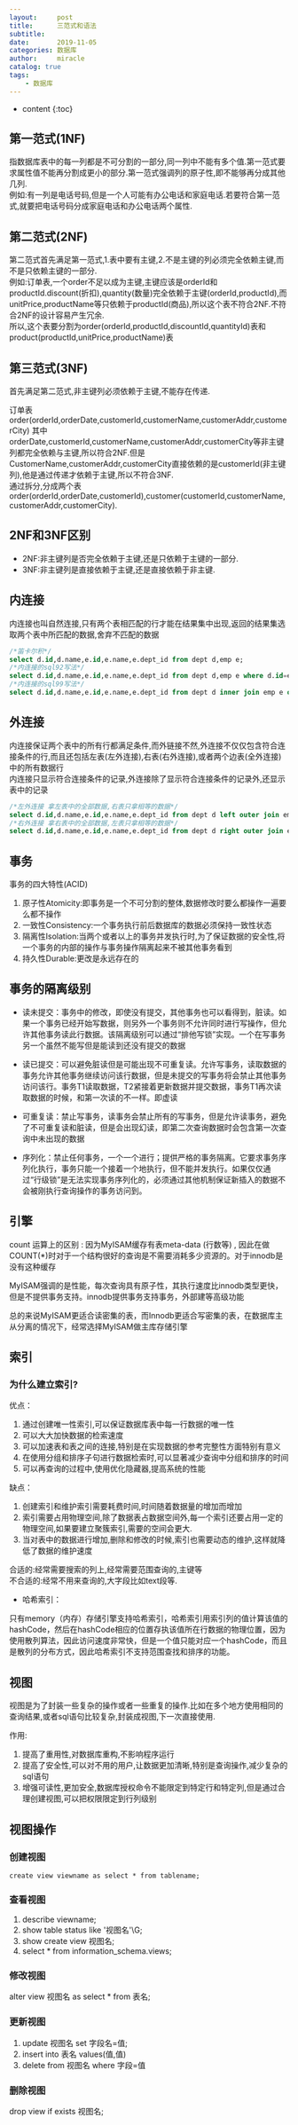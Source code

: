 ```yaml
---
layout:     post
title:      三范式和语法
subtitle:   
date:       2019-11-05
categories: 数据库
author:     miracle
catalog: true
tags:
    - 数据库
---
```


* content
{:toc}

## 第一范式(1NF)

指数据库表中的每一列都是不可分割的一部分,同一列中不能有多个值.第一范式要求属性值不能再分割成更小的部分.第一范式强调列的原子性,即不能够再分成其他几列.  
例如:有一列是电话号码,但是一个人可能有办公电话和家庭电话.若要符合第一范式,就要把电话号码分成家庭电话和办公电话两个属性.

## 第二范式(2NF)

第二范式首先满足第一范式,1.表中要有主键,2.不是主键的列必须完全依赖主键,而不是只依赖主键的一部分.  
例如:订单表,一个order不足以成为主键,主键应该是orderId和productId.discount(折扣),quantity(数量)完全依赖于主键(orderId,productId),而unitPrice,productName等只依赖于productId(商品),所以这个表不符合2NF.不符合2NF的设计容易产生冗余.  
所以,这个表要分割为order(orderId,productId,discountId,quantityId)表和product(productId,unitPrice,productName)表

## 第三范式(3NF)

首先满足第二范式,非主键列必须依赖于主键,不能存在传递.

订单表order(orderId,orderDate,customerId,customerName,customerAddr,customerCity)
其中orderDate,customerId,customerName,customerAddr,customerCity等非主键列都完全依赖与主键,所以符合2NF.但是CustomerName,customerAddr,customerCity直接依赖的是customerId(非主键列),他是通过传递才依赖于主键,所以不符合3NF.  
通过拆分,分成两个表order(orderId,orderDate,customerId),customer(customerId,customerName,customerAddr,customerCity).

## 2NF和3NF区别

* 2NF:非主键列是否完全依赖于主键,还是只依赖于主键的一部分.
* 3NF:非主键列是直接依赖于主键,还是直接依赖于非主键.

## 内连接

内连接也叫自然连接,只有两个表相匹配的行才能在结果集中出现,返回的结果集选取两个表中所匹配的数据,舍弃不匹配的数据  

```sql
/*笛卡尔积*/
select d.id,d.name,e.id,e.name,e.dept_id from dept d,emp e;
/*内连接的sql92写法*/
select d.id,d.name,e.id,e.name,e.dept_id from dept d,emp e where d.id=e.dept_id;
/*内连接的sql99写法*/
select d.id,d.name,e.id,e.name,e.dept_id from dept d inner join emp e on d.id=e.dept_id;
```

## 外连接

内连接保证两个表中的所有行都满足条件,而外链接不然,外连接不仅仅包含符合连接条件的行,而且还包括左表(左外连接),右表(右外连接),或者两个边表(全外连接)中的所有数据行   
内连接只显示符合连接条件的记录,外连接除了显示符合连接条件的记录外,还显示表中的记录

```sql
/*左外连接 拿左表中的全部数据,右表只拿相等的数据*/
select d.id,d.name,e.id,e.name,e.dept_id from dept d left outer join emp e on d.id=e.dept_id;
/*右外连接 拿右表中的全部数据,左表只拿相等的数据*/
select d.id,d.name,e.id,e.name,e.dept_id from dept d right outer join emp e on d.id=e.dept_id;

```


## 事务

事务的四大特性(ACID)

1. 原子性Atomicity:即事务是一个不可分割的整体,数据修改时要么都操作一遍要么都不操作
2. 一致性Consistency:一个事务执行前后数据库的数据必须保持一致性状态
3. 隔离性Isolation:当两个或者以上的事务并发执行时,为了保证数据的安全性,将一个事务的内部的操作与事务操作隔离起来不被其他事务看到
4. 持久性Durable:更改是永远存在的

## 事务的隔离级别

* 读未提交：事务中的修改，即使没有提交，其他事务也可以看得到，脏读。如果一个事务已经开始写数据，则另外一个事务则不允许同时进行写操作，但允许其他事务读此行数据。该隔离级别可以通过“排他写锁”实现。一个在写事务另一个虽然不能写但是能读到还没有提交的数据

* 读已提交：可以避免脏读但是可能出现不可重复读。允许写事务，读取数据的事务允许其他事务继续访问该行数据，但是未提交的写事务将会禁止其他事务访问该行。事务T1读取数据，T2紧接着更新数据并提交数据，事务T1再次读取数据的时候，和第一次读的不一样。即虚读

* 可重复读：禁止写事务，读事务会禁止所有的写事务，但是允许读事务，避免了不可重复读和脏读，但是会出现幻读，即第二次查询数据时会包含第一次查询中未出现的数据

* 序列化：禁止任何事务，一个一个进行；提供严格的事务隔离。它要求事务序列化执行，事务只能一个接着一个地执行，但不能并发执行。如果仅仅通过“行级锁”是无法实现事务序列化的，必须通过其他机制保证新插入的数据不会被刚执行查询操作的事务访问到。

## 引擎

count 运算上的区别 : 因为MyISAM缓存有表meta-data (行数等) , 因此在做COUNT(*)时对于一个结构很好的查询是不需要消耗多少资源的。对于innodb是没有这种缓存  

MyISAM强调的是性能，每次查询具有原子性，其执行速度比innodb类型更快，但是不提供事务支持。innodb提供事务支持事务，外部建等高级功能  

总的来说MyISAM更适合读密集的表，而Innodb更适合写密集的表，在数据库主从分离的情况下，经常选择MyISAM做主库存储引擎  

## 索引

### 为什么建立索引?

优点： 
1. 通过创建唯一性索引,可以保证数据库表中每一行数据的唯一性
2. 可以大大加快数据的检索速度
3. 可以加速表和表之间的连接,特别是在实现数据的参考完整性方面特别有意义
4. 在使用分组和排序子句进行数据检索时,可以显著减少查询中分组和排序的时间
5. 可以再查询的过程中,使用优化隐藏器,提高系统的性能

缺点： 
1. 创建索引和维护索引需要耗费时间,时间随着数据量的增加而增加
2. 索引需要占用物理空间,除了数据表占数据空间外,每一个索引还要占用一定的物理空间,如果要建立聚簇索引,需要的空间会更大.
3. 当对表中的数据进行增加,删除和修改的时候,索引也需要动态的维护,这样就降低了数据的维护速度

合适的:经常需要搜索的列上,经常需要范围查询的,主键等  
不合适的:经常不用来查询的,大字段比如text段等.  

* 哈希索引：

只有memory（内存）存储引擎支持哈希索引，哈希索引用索引列的值计算该值的hashCode，然后在hashCode相应的位置存执该值所在行数据的物理位置，因为使用散列算法，因此访问速度非常快，但是一个值只能对应一个hashCode，而且是散列的分布方式，因此哈希索引不支持范围查找和排序的功能。

## 视图

视图是为了封装一些复杂的操作或者一些重复的操作.比如在多个地方使用相同的查询结果,或者sql语句比较复杂,封装成视图,下一次直接使用.  

作用:
1. 提高了重用性,对数据库重构,不影响程序运行
2. 提高了安全性,可以对不用的用户,让数据更加清晰,特别是查询操作,减少复杂的sql语句
3. 增强可读性,更加安全,数据库授权命令不能限定到特定行和特定列,但是通过合理创建视图,可以把权限限定到行列级别

## 视图操作

### 创建视图

```
create view viewname as select * from tablename;
```

### 查看视图 

1. describe viewname;
2. show table status like '视图名'\G;
3. show create view 视图名;
4. select * from information_schema.views;

### 修改视图

alter view 视图名 as select * from 表名;

### 更新视图

1. update 视图名 set 字段名=值;
2. insert into 表名 values(值,值)
3. delete from 视图名 where 字段=值

### 删除视图

drop view if exists 视图名;